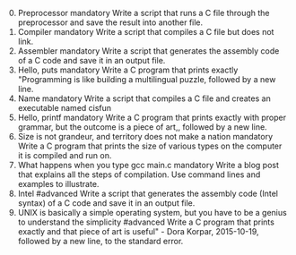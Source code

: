 0. Preprocessor mandatory
Write a script that runs a C file through the preprocessor and save the result into another file.
1. Compiler mandatory
Write a script that compiles a C file but does not link.
2. Assembler mandatory
Write a script that generates the assembly code of a C code and save it in an output file.
3. Hello, puts mandatory
Write a C program that prints exactly "Programming is like building a multilingual puzzle, followed by a new line.
4. Name mandatory
Write a script that compiles a C file and creates an executable named cisfun
5. Hello, printf mandatory
Write a C program that prints exactly with proper grammar, but the outcome is a piece of art,, followed by a new line.
6. Size is not grandeur, and territory does not make a nation mandatory
Write a C program that prints the size of various types on the computer it is compiled and run on.
7. What happens when you type gcc main.c mandatory
Write a blog post that explains all the steps of compilation. Use command lines and examples to illustrate.
8. Intel #advanced
Write a script that generates the assembly code (Intel syntax) of a C code and save it in an output file.
9. UNIX is basically a simple operating system, but you have to be a genius to understand the simplicity #advanced
Write a C program that prints exactly and that piece of art is useful" - Dora Korpar, 2015-10-19, followed by a new line, to the standard error.
